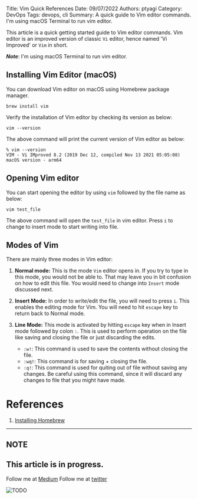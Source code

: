 Title: Vim Quick References
Date: 09/07/2022
Authors: ptyagi
Category: DevOps
Tags: devops, cli
Summary: A quick guide to Vim editor commands. I'm using macOS Terminal to run vim editor.



This article is a quick getting started guide to Vim editor commands. Vim editor is an improved version of classic `Vi` editor, hence named 'Vi Improved' or `Vim` in short.

__*Note*__: I'm using macOS Terminal to run vim editor.

## Installing Vim Editor (macOS)

You can download Vim editor on macOS using Homebrew package manager.

```
brew install vim
```

Verify the installation of Vim editor by checking its version as below:

```
vim --version
```

The above command will print the current version of Vim editor as below:

```
% vim --version
VIM - Vi IMproved 8.2 (2019 Dec 12, compiled Nov 13 2021 05:05:08)
macOS version - arm64
```

## Opening Vim editor

You can start opening the editor by using `vim` followed by the file name as below:

```
vim test_file
```
The above command will open the `test_file` in vim editor. Press `i` to change to insert mode to start writing into file.

## Modes of Vim

There are mainly three modes in Vim editor:

1. **Normal mode:** This is the mode `Vim` editor opens in. If you try to type in this mode, you would not be able to. That may leave you in bit confusion on how to edit this file. You would need to change into `Insert` mode discussed next.

2. **Insert Mode:** In order to write/edit the file, you will need to press `i`. This enables the editing mode for Vim. You will need to hit `escape` key to return back to Normal mode.

3. **Line Mode:** This mode is activated by hitting `escape` key when in Insert mode followed by colon `:`. This is used to perform operation on the file like saving and closing the file or just discarding the edits. 
    - `:w!`: This command is used to save the contents without closing the file.
    - `:wq!`: This command is for saving + closing the file.
    - `:q!`: This command is used for quiting out of file without saving any changes. Be careful using this command, since it will discard any changes to file that you might have made.

# References

1. [Installing Homebrew](https://formulae.brew.sh/formula/vim)


---
## NOTE
This article is in progress.
---

Follow me at [Medium](https://medium.com/@ptyagicodecamp)
Follow me at [twitter](https://twitter.com/ptyagi13)

![TODO]({attach}../../images/flutter/TODO.jpg)
